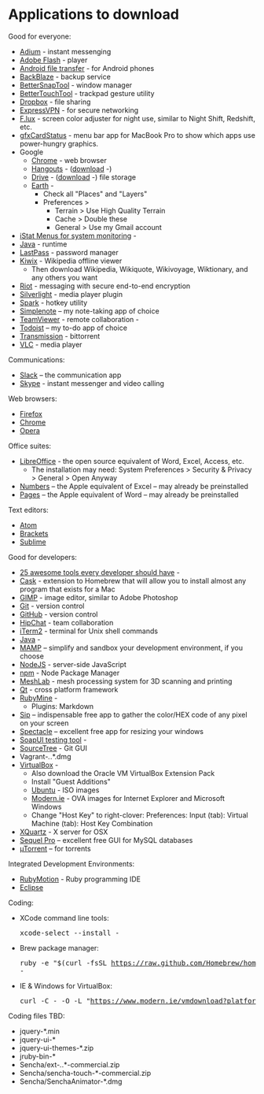 # Applications to download

Good for everyone:

  * <a href="http://adium.im">Adium</a> - instant messenging
  * <a href="http://get.adobe.com/flashplayer/otherversions/">Adobe Flash</a> - player
  * <a href="http://www.android.com/filetransfer/">Android file transfer</a> - for Android phones
  * <a href="http://www.backblaze.com/">BackBlaze</a> - backup service
  * <a href="https://www.boastr.net/bettersnaptool/">BetterSnapTool</a> - window manager
  * <a href="https://www.boastr.net/">BetterTouchTool</a> - trackpad gesture utility
  * <a href="http://dropbox.com">Dropbox</a> - file sharing
  * <a href="https://www.expressvpn.com/">ExpressVPN</a> - for secure networking
  * <a href="http://justgetflux.com">F.lux</a> - screen color adjuster for night use, similar to Night Shift, Redshift, etc.
  * <a href="http://gfx.io/">gfxCardStatus</a> - menu bar app for MacBook Pro to show which apps use power-hungry graphics.
  * Google
    * <a href="https://www.google.com/intl/en/chrome/browser/welcome.html">Chrome</a> - web browser
    * <a href="http://www.google.com/hangouts/">Hangouts</a> - (<a href="https://www.google.com/tools/dlpage/hangoutplugin">download</a> -)
    * <a href="http://drive.google.com">Drive</a> - (<a href="https://www.google.com/intl/en/drive/download/">download</a> -) file storage
    * <a href="https://www.google.com/earth/">Earth</a> -
      * Check all "Places" and "Layers"
      * Preferences >
        * Terrain > Use High Quality Terrain
        * Cache > Double these
        * General > Use my Gmail account
  * <a href="http://bjango.com/mac/istatmenus/">iStat Menus for system monitoring</a> -
  * <a href="http://java.com/en/">Java</a> - runtime
  * <a href="http://lastpass.com/">LastPass</a> - password manager
  * <a href="http://www.kiwix.org/wiki/Main_Page">Kiwix</a> - Wikipedia offline viewer
    * Then download Wikipedia, Wikiquote, Wikivoyage, Wiktionary, and any others you want
  * <a href="https://riot.im">Riot</a> - messaging with secure end-to-end encryption
  * <a href="http://www.microsoft.com/getsilverlight/Get-Started/Install/Default.aspx">Silverlight</a> - media player plugin
  * <a href="http://www.macupdate.com/app/mac/14352/spark">Spark</a> - hotkey utility
  * <a href="https://simplenote.com/">Simplenote</a> – my note-taking app of choice
  * <a href="http://www.teamviewer.com/">TeamViewer</a> - remote collaboration</a> -
  * <a href="https://todoist.com/">Todoist</a> – my to-do app of choice
  * <a href="http://www.transmissionbt.com/">Transmission</a> - bittorrent
  * <a href="http://www.videolan.org/vlc/">VLC</a> - media player

Communications:

  * <a href="https://slack.com/">Slack</a> – the communication app
  * <a href="http://skype.com">Skype</a> - instant messenger and video calling

Web browsers:

  * <a href="http://firefox.com">Firefox</a>
  * <a href="https://www.google.com/chrome/">Chrome</a>
  * <a href="http://www.opera.com/">Opera</a>

Office suites:

  * <a href="http://libreoffice.org">LibreOffice</a> - the open source equivalent of Word, Excel, Access, etc.
    * The installation may need: System Preferences > Security & Privacy > General > Open Anyway
  * <a href="http://www.apple.com/numbers/">Numbers</a> – the Apple equivalent of Excel – may already be preinstalled
  * <a href="http://www.apple.com/pages">Pages</a> – the Apple equivalent of Word – may already be preinstalled

Text editors:

  * <a href="TODO">Atom</a>
  * <a href="http://brackets.io/">Brackets</a>
  * <a href="http://sublimetext.com">Sublime</a>

Good for developers:

  * <a href=http://x-team.com/2013/11/25-awesome-tools-every-developer-should-have/>25 awesome tools every developer should have</a> -
  * <a href="https://caskroom.github.io/">Cask</a> - extension to Homebrew that will allow you to install almost any program that exists for a Mac
  * <a href="http://www.gimp.org/">GIMP</a> - image editor, similar to Adobe Photoshop
  * <a href="https://git-scm.com/">Git</a> - version control
  * <a href="https://mac.github.com/">GitHub</a> - version control
  * <a href="https://www.hipchat.com/downloads">HipChat</a> - team collaboration
  * <a href="http://www.iterm2.com">iTerm2</a> - terminal for Unix shell commands
  * <a href="https://www.java.com/en/download/faq/java_mac.xml">Java</a> -
  * <a href="TODO">MAMP</a> – simplify and sandbox your development environment, if you choose
  * <a href="https://nodejs.org/en/">NodeJS</a> - server-side JavaScript
  * <a href="https://www.npmjs.com/">npm</a> - Node Package Manager
  * <a href="http://sourceforge.net/projects/meshlab">MeshLab</a> - mesh processing system for 3D scanning and printing
  * <a href="http://qt-project.org">Qt</a> - cross platform framework
  * <a href="http://www.jetbrains.com/ruby/">RubyMine</a> -
    * Plugins: Markdown
  * <a href="http://sipapp.io/">Sip</a> – indispensable free app to gather the color/HEX code of any pixel on your screen
  * <a href="https://www.spectacleapp.com/">Spectacle</a> – excellent free app for resizing your windows
  * <a href="http://www.soapui.org">SoapUI testing tool</a> -
  * <a href="http://www.sourcetreeapp.com/">SourceTree</a> - Git GUI
  * Vagrant-*.*.*.dmg
  * <a href="https://www.virtualbox.org/">VirtualBox</a> -
    * Also download the Oracle VM VirtualBox Extension Pack
    * Install "Guest Additions"
    * <a href="http://ubuntu.com">Ubuntu</a> - ISO images
    * <a href="http://modern.ie">Modern.ie</a> - OVA images for Internet Explorer and Microsoft Windows
    * Change "Host Key" to right-clover: Preferences: Input (tab): Virtual Machine (tab): Host Key Combination
  * <a href="https://xquartz.macosforge.org">XQuartz</a> - X server for OSX
  * <a href="https://www.sequelpro.com/">Sequel Pro</a> – excellent free GUI for MySQL databases
  * <a href="http://www.utorrent.com/">µTorrent</a> – for torrents

Integrated Development Environments:

  * <a href="http://www.rubymotion.com">RubyMotion</a> - Ruby programming IDE
  * <a href="TODO">Eclipse</a>

Coding:

  * XCode command line tools: <pre>xcode-select --install</a> -
  * Brew package manager: <pre>ruby -e "$(curl -fsSL https://raw.github.com/Homebrew/homebrew/go/install)"</a> -
  * IE & Windows for VirtualBox: <pre>curl -C - -O -L "https://www.modern.ie/vmdownload?platform=mac&virtPlatform=virtualbox&browserOS=IE11-Win8.1&parts=4&filename=VMBuild_20140402/VirtualBox/IE11_Win8.1/Mac/IE11.Win8.1.For.MacVirtualBox.part{1.sfx,2.rar,3.rar,4.rar}"</pre>

Coding files TBD:

  * jquery-*.min
  * jquery-ui-*
  * jquery-ui-themes-*.zip
  * jruby-bin-*
  * Sencha/ext-*.*.*-commercial.zip
  * Sencha/sencha-touch-*-commercial.zip
  * Sencha/SenchaAnimator-*.dmg
